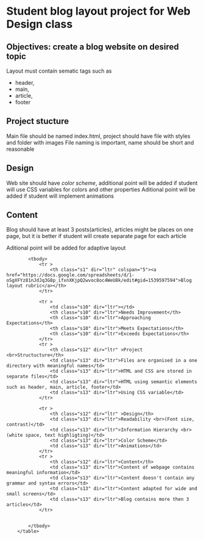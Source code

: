 # Student blog layout project for Web Design class
## Objectives: create a blog website on desired topic
Layout must contain sematic tags such as 
- header,
- main,
- article,
- footer
## Project stucture
Main file should be named index.html, project should have file with styles and folder with images
File naming is important, name should be short and reasonable

## Design
Web site should have *color scheme*, additional point will be added if student will use CSS variables for colors and other properties
Aditional point will be added if student will implement animations

## Content
Blog should have at least 3 posts(articles), articles might be places on one page, but it is better if student will create separate page for each article

Aditional point will be added for adaptive layout 


  <table>
     
            <tbody>
                <tr >
                    <th class="s1" dir="ltr" colspan="5"><a href="https://docs.google.com/spreadsheets/d/1-oSgXFYz81nJdJq3G8p_ifxnXKjpQ2wvoc8oc4WeU8k/edit#gid=1539597594">Blog layout rubric</a></th>
                </tr>
      
                <tr >
                    <td class="s10" dir="ltr"></td>
                    <th class="s10" dir="ltr">Needs Improvement</th>
                    <th class="s10" dir="ltr">Approaching Expectations</th>
                    <th class="s10" dir="ltr">Meets Expectations</th>
                    <th class="s10" dir="ltr">Exceeds Expectations</th>
                </tr>
                <tr >
                    <th class="s12" dir="ltr" >Project <br>Structucture</th>
                    <td class="s13" dir="ltr">Files are organised in a one directory with meaningful names</td>
                    <td class="s13" dir="ltr">HTML and CSS are stored in separate files</td>
                    <td class="s13" dir="ltr">HTML using semantic elements such as header, main, article, footer</td>
                    <td class="s13" dir="ltr">Using CSS variable</td>
                </tr>
                
                <tr >
                    <th class="s12" dir="ltr" >Design</th>
                    <td class="s13" dir="ltr">Readability <br>(Font size, contrast)</td>
                    <td class="s13" dir="ltr">Information Hierarchy <br>(white space, text highligting)</td>
                    <td class="s13" dir="ltr">Color Scheme</td>
                    <td class="s13" dir="ltr">Animations</td>
                </tr>
                <tr >
                    <th class="s12" dir="ltr">Content</th>
                    <td class="s13" dir="ltr">Content of webpage contains meaningful information</td>
                    <td class="s13" dir="ltr">Content doesn't contain any grammar and syntax errors</td>
                    <td class="s13" dir="ltr">Content adapted for wide and small screens</td>
                    <td class="s13" dir="ltr">Blog contains more then 3 articles</td>
                </tr>
              

            </tbody>
        </table>



